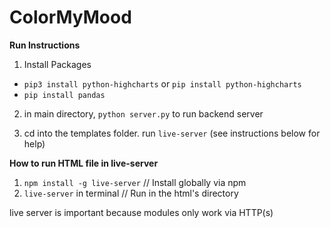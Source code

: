 # ColorMyMood

**Run Instructions**
1. Install Packages
- `pip3 install python-highcharts` or `pip install python-highcharts`
- `pip install pandas`

2. in main directory, `python server.py` to run backend server 

3. cd into the templates folder. run `live-server` (see instructions below for help)


**How to run HTML file in live-server**
1. `npm install -g live-server` // Install globally via npm
2. `live-server` in terminal // Run in the html's directory

live server is important because modules only work via HTTP(s)

